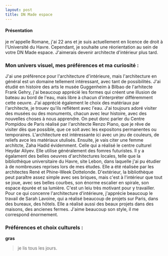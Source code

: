 ```yaml
---
layout: post
title: DN Made espace 
---
```


#### Présentation 
je m'appelle Romane, j'ai 22 ans et je suis actuellement en licence de droit à l'Université du Havre. Cependant, je souhaite une réorientation au sein de votre DN Made espace. J'aimerais devenir architecte d'intérieur plus tard.  

### Mon univers visuel, mes préférences et ma curiosité :  
J'ai une préférence pour l'architecture d'intérieure, mais l'architecture en général est un domaine tellement intéressant, avec tant de possibilités.  J'ai étudié en histoire des arts le musée Guggenheim à Bilbao de l'arhitecte Frank Gehry, j'ai beaucoup apprécié les formes qui créent une illusion de bateau au bord de l'eau, mais libre à chacun d'interpréter différemment cette oeuvre. J'ai apprécié également le choix des matériaux par l'architecte, je trouev qu'ils reflètent avec l'eau.  J'ai toujours adoré visiter des musées ou des monuments, chacun avec leur histoire, avec des nouvelles choses à nous apprendre. On peut donc parler du Centre Pompidou de Paris réalisé par l'architecte Renzo Piano, que je rêve de visiter dès que possible, que ce soit avec les expositons permanentes ou temporaires. L'architecture est intéressante ici avec un jeu de couleurs, de reliefs avce les matériaux utulisés.   Ensuite, je vais citer une femme architcte, Zaha Hadid évidemment. Celle qui a réalisé le centre culturel Heydar Aliyev. Elle utilise généralement des fomres futuristes.  Il y a égalament des belles oeuvres d'architectures locales, telle que la bibliothèque universitaire du Havre, site Lebon, dans laquelle j'ai pu étudier à de nombreuses reprises lors de mes études. Elle a été réalisée par les architectes René et Phine-Week Dottelonde. D'extérieur, la bibliothèque peut paraître assez simple avec ses briques, mais c'est à l'intérieur que tout se joue, avec ses belles courbes, son énorme escalier en spirale, son espace épurée et sa lumière. C'est un leiu très motivant pour y travailler.  Pour ce qui concenre l'architecture d'intérieure, j'apprécie beaucoup le travail de Sarah Lavoine, qui a réalisé beaucoup de projets sur Paris, dans des bureaux, des hôtels. Elle a réalisé aussi des beaux projets dans des maisons, des ancienes fermes. J'aime beaucoup son style, il me correspond énormement.  

### Préférences et choix culturels :  

**gras**
> je lis tous les jours.

